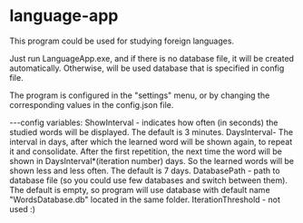 # language-app
This program could be used for studying foreign languages.

Just run LanguageApp.exe, and if there is no database file, it will be created automatically. Otherwise, will be used database that is specified in config file.

The program is configured in the "settings" menu, or by changing the corresponding values in the config.json file.

---config variables:
ShowInterval - indicates how often (in seconds) the studied words will be displayed. The default is 3 minutes.
DaysInterval- The interval in days, after which the learned word will be shown again, to repeat it and consolidate. After the first repetition, the next time the word will be shown in DaysInterval*(iteration number) days. So the learned words will be shown less and less often. The default is 7 days.
DatabasePath - path to database file (so you could use few databases and switch between them). The default is empty, so program will use database with default name "WordsDatabase.db" located in the same folder.
IterationThreshold - not used :)
